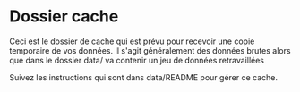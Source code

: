 # Dossier cache

Ceci est le dossier de cache qui est prévu pour recevoir une copie temporaire de vos données. Il s'agit généralement des données brutes alors que dans le dossier data/ va contenir un jeu de données retravaillées

Suivez les instructions qui sont dans data/README pour gérer ce cache.
